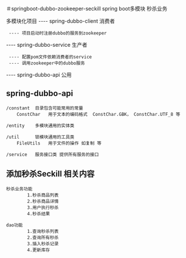 ＃springboot-dubbo-zookeeper-seckill spring boot多模块 秒杀业务


多模块化项目 
  ----  spring-dubbo-client  消费者
  
     ---- 项目启动时注册dubbo的服务到zookeeper 
     
  ----  spring-dubbo-service 生产者
  
     ---- 配置pom文件依赖消费者的service
     ---- 调用zookeeper中的dubbo服务     
     
  ----   spring-dubbo-api    公用 
  
  
  
## spring-dubbo-api

    /constant  目录包含可能常用的常量
        ConstChar   用于文本的编码格式  ConstChar.GBK， ConstChar.UTF_8 等
        
    /entity    多模块通用的实体类
    
    /util      锁模块通用的工具类
        FileUtils   用于文件的操作 如复制 等
        
    /service   服务接口类 提供所有服务的接口
    


## 添加秒杀Seckill 相关内容
    
    秒杀业务功能
            1.秒杀商品列表
            2.秒杀商品详情
            3.用户执行秒杀
            4.秒杀结果
    
    dao功能
            1.查询秒杀列表
            2.查询所有秒杀        
            3.插入秒杀记录
            4.更新库存
    
        
        
   